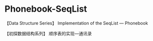# Phonebook-SeqList
【Data Structure Series】 Implementation of the SeqList — Phonebook

【初探数据结构系列】 顺序表的实现—通讯录
